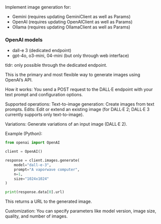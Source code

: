 Implement image generation for:
- Gemini (requires updating GeminiClient as well as Params)
- OpenAI (requires updating OpenAIClient as well as Params)
- Ollama (requires updating OllamaClient as well as Params)

### OpenAI models
- dall-e 3 (dedicated endpoint)
- gpt-4o, o3-mini, 04-mini (but only through web interface)

tldr: only possible through the dedicated endpoint.

This is the primary and most flexible way to generate images using OpenAI’s API.

How it works:
You send a POST request to the DALL·E endpoint with your text prompt and configuration options.

Supported operations:
Text-to-image generation: Create images from text prompts.
Edits: Edit or extend an existing image (for DALL·E 2; DALL·E 3 currently supports only text-to-image).

Variations: Generate variations of an input image (DALL·E 2).

Example (Python):

```python
from openai import OpenAI

client = OpenAI()

response = client.images.generate(
    model="dall-e-3",
    prompt="A vaporwave computer",
    n=1,
    size="1024x1024"
)

print(response.data[0].url)
```

This returns a URL to the generated image.

Customization:
You can specify parameters like model version, image size, quality, and number of images.



